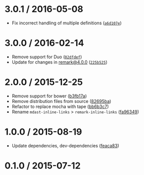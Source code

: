 <!--remark setext-->

<!--lint disable no-multiple-toplevel-headings-->

3.0.1 / 2016-05-08
==================

*   Fix incorrect handling of multiple definitions ([`a6d107e`](https://github.com/wooorm/remark-inline-links/commit/a6d107e))

3.0.0 / 2016-02-14
==================

*   Remove support for Duo ([`02dfdef`](https://github.com/wooorm/remark-inline-links/commit/02dfdef))
*   Update for changes in remark@4.0.0 ([`225b525`](https://github.com/wooorm/remark-inline-links/commit/225b525))

2.0.0 / 2015-12-25
==================

*   Remove support for bower ([b3fb17a](https://github.com/wooorm/remark-inline-links/commit/b3fb17a))
*   Remove distribution files from source ([82695ba](https://github.com/wooorm/remark-inline-links/commit/82695ba))
*   Refactor to replace mocha with tape ([bb6b3c7](https://github.com/wooorm/remark-inline-links/commit/bb6b3c7))
*   Rename `mdast-inline-links` > `remark-inline-links` ([fa96349](https://github.com/wooorm/remark-inline-links/commit/fa96349))

1.0.0 / 2015-08-19
==================

*   Update dependencies, dev-dependencies ([feaca83](https://github.com/wooorm/remark-inline-links/commit/feaca83))

0.1.0 / 2015-07-12
==================
